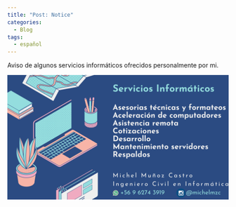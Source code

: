 ```yaml
---
title: "Post: Notice"
categories:
  - Blog
tags:
  - español
---
```


Aviso de algunos servicios informáticos ofrecidos personalmente por mi.

![sevicios informáticos](/assets/images/anuncio.png)